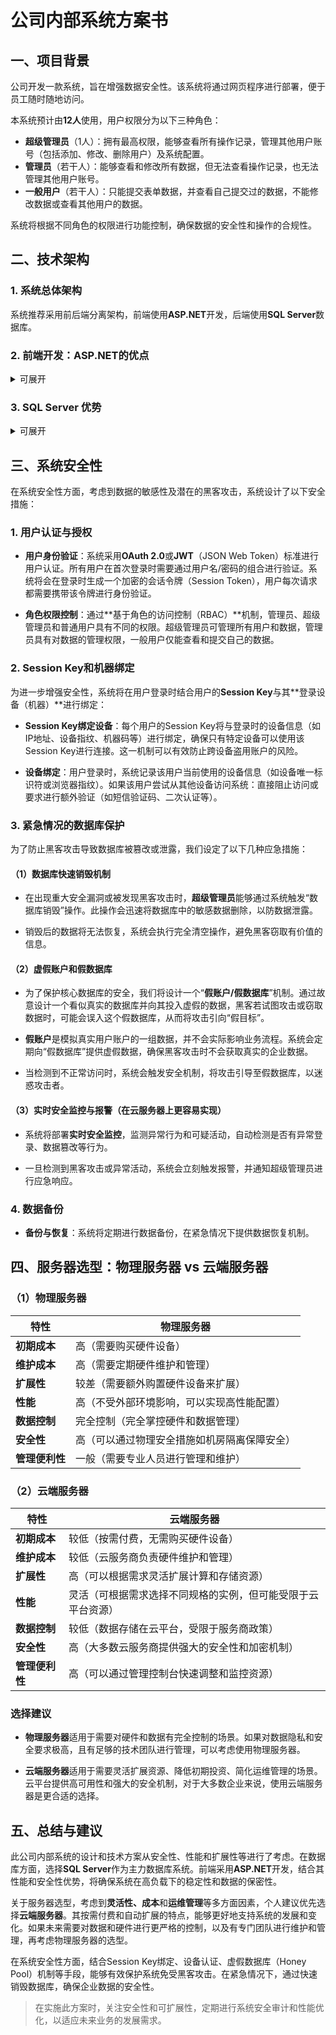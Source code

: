 # 公司内部系统方案书

## 一、项目背景

公司开发一款系统，旨在增强数据安全性。该系统将通过网页程序进行部署，便于员工随时随地访问。

本系统预计由**12人**使用，用户权限分为以下三种角色：
- **超级管理员**（1人）：拥有最高权限，能够查看所有操作记录，管理其他用户账号（包括添加、修改、删除用户）及系统配置。  
- **管理员**（若干人）：能够查看和修改所有数据，但无法查看操作记录，也无法管理其他用户账号。  
- **一般用户**（若干人）：只能提交表单数据，并查看自己提交过的数据，不能修改数据或查看其他用户的数据。

系统将根据不同角色的权限进行功能控制，确保数据的安全性和操作的合规性。

## 二、技术架构

### 1. 系统总体架构

系统推荐采用前后端分离架构，前端使用**ASP.NET**开发，后端使用**SQL Server**数据库。

### 2. 前端开发：ASP.NET的优点
<details><summary>可展开</summary>
  
**ASP.NET**是微软公司推出的Web开发框架，具有以下优点：

| 特性              | 详细说明                                                                                       |
|-------------------|------------------------------------------------------------------------------------------------|
| **高性能**        | ASP.NET Core具有高度优化的性能，支持跨平台开发，能够在Linux、macOS以及Windows上运行，处理速度极快。 |
| **安全性强**      | ASP.NET提供了丰富的安全功能，内建身份验证、授权、抗CSRF、防止SQL注入等安全措施，确保应用的安全性。    |
| **集成Microsoft生态** | 与微软的其它技术如SQL Server、Azure、Active Directory等有良好的集成，能够更方便地与公司已有的技术栈结合。 |
| **开发效率高**    | 提供了丰富的开发工具（如Visual Studio），以及内建的模板、类库和组件，可以快速实现企业级应用开发。     |
| **可扩展性**      | 支持模块化和插件式开发，便于后期扩展，适合复杂的大型系统开发。                                   |
| **强大的支持社区**| 拥有广泛的开发者社区和微软官方的支持，解决方案和教程丰富，能加快开发进程，减少技术难题。            |

使用ASP.NET开发前端能够充分利用其安全性、性能和易于与其他微软技术栈集成的优势，适合企业级管理系统的开发。

</details>

### 3. SQL Server 优势

<details><summary>可展开</summary>
  
在本项目中，选择**SQL Server**作为主要数据库系统，主要基于以下几个优点：

| 特性              | SQL Server                                |
|-------------------|------------------------------------------|
| **性能**          | 高性能，尤其适合处理大量事务和复杂查询   |
| **安全性**        | 内建强大的安全机制，支持数据加密、审计、身份验证和授权管理 |
| **可扩展性**      | 提供高度可扩展的架构，支持横向扩展和大规模数据处理 |
| **高可用性**      | 提供内建的高可用性和灾难恢复机制，如SQL Server Always On |
| **集成性**        | 与Microsoft生态系统（如Windows Server, Active Directory）完美集成 |
| **事务处理**      | 支持ACID事务，强一致性，确保数据操作的可靠性 |
| **易用性**        | 提供丰富的图形化管理工具，如SQL Server Management Studio (SSMS)，易于维护和监控 |

SQL Server对于处理需要高事务性、严格数据一致性的应用场景非常适合。由于公司现有的技术栈可能包括Windows Server和其它微软技术，SQL Server也能带来更好的集成性和系统协同。

</details>

## 三、系统安全性

在系统安全性方面，考虑到数据的敏感性及潜在的黑客攻击，系统设计了以下安全措施：

### 1. 用户认证与授权

- **用户身份验证**：系统采用**OAuth 2.0**或**JWT**（JSON Web Token）标准进行用户认证。所有用户在首次登录时需要通过用户名/密码的组合进行验证。系统将会在登录时生成一个加密的会话令牌（Session Token），用户每次请求都需要携带该令牌进行身份验证。
  
- **角色权限控制**：通过**基于角色的访问控制（RBAC）**机制，管理员、超级管理员和普通用户具有不同的权限。超级管理员可管理所有用户和数据，管理员具有对数据的管理权限，一般用户仅能查看和提交自己的数据。

### 2. Session Key和机器绑定

为进一步增强安全性，系统将在用户登录时结合用户的**Session Key**与其**登录设备（机器）**进行绑定：

- **Session Key绑定设备**：每个用户的Session Key将与登录时的设备信息（如IP地址、设备指纹、机器码等）进行绑定，确保只有特定设备可以使用该Session Key进行连接。这一机制可以有效防止跨设备盗用账户的风险。
  
- **设备绑定**：用户登录时，系统记录该用户当前使用的设备信息（如设备唯一标识符或浏览器指纹）。如果该用户尝试从其他设备访问系统：直接阻止访问或要求进行额外验证（如短信验证码、二次认证等）。

### 3. 紧急情况的数据库保护

为了防止黑客攻击导致数据库被篡改或泄露，我们设定了以下几种应急措施：

#### （1）数据库快速销毁机制

- 在出现重大安全漏洞或被发现黑客攻击时，**超级管理员**能够通过系统触发“数据库销毁”操作。此操作会迅速将数据库中的敏感数据删除，以防数据泄露。
  
- 销毁后的数据将无法恢复，系统会执行完全清空操作，避免黑客窃取有价值的信息。

#### （2）虚假账户和假数据库

- 为了保护核心数据库的安全，我们将设计一个“**假账户/假数据库**”机制。通过故意设计一个看似真实的数据库并向其投入虚假的数据，黑客若试图攻击或窃取数据时，可能会误入这个假数据库，从而将攻击引向“假目标”。
  
- **假账户**是模拟真实用户账户的一组数据，并不会实际影响业务流程。系统会定期向“假数据库”提供虚假数据，确保黑客攻击时不会获取真实的企业数据。

- 当检测到不正常访问时，系统会触发安全机制，将攻击引导至假数据库，以迷惑攻击者。

#### （3）实时安全监控与报警（在云服务器上更容易实现）

- 系统将部署**实时安全监控**，监测异常行为和可疑活动，自动检测是否有异常登录、数据篡改等行为。
  
- 一旦检测到黑客攻击或异常活动，系统会立刻触发报警，并通知超级管理员进行应急响应。

### 4. 数据备份
  
- **备份与恢复**：系统将定期进行数据备份，在紧急情况下提供数据恢复机制。

## 四、服务器选型：物理服务器 vs 云端服务器

### （1）物理服务器

| 特性              | 物理服务器                                        |
|-------------------|--------------------------------------------------|
| **初期成本**      | 高（需要购买硬件设备）                           |
| **维护成本**      | 高（需要定期硬件维护和管理）                     |
| **扩展性**        | 较差（需要额外购置硬件设备来扩展）                 |
| **性能**          | 高（不受外部环境影响，可以实现高性能配置）       |
| **数据控制**      | 完全控制（完全掌控硬件和数据管理）                 |
| **安全性**        | 高（可以通过物理安全措施如机房隔离保障安全）       |
| **管理便利性**    | 一般（需要专业人员进行管理和维护）                 |

### （2）云端服务器

| 特性              | 云端服务器                                        |
|-------------------|--------------------------------------------------|
| **初期成本**      | 较低（按需付费，无需购买硬件设备）                 |
| **维护成本**      | 较低（云服务商负责硬件维护和管理）                 |
| **扩展性**        | 高（可以根据需求灵活扩展计算和存储资源）           |
| **性能**          | 灵活（可根据需求选择不同规格的实例，但可能受限于云平台资源） |
| **数据控制**      | 较低（数据存储在云平台，受限于服务商政策）         |
| **安全性**        | 高（大多数云服务商提供强大的安全性和加密机制）     |
| **管理便利性**    | 高（可以通过管理控制台快速调整和监控资源）         |


### 选择建议

- **物理服务器**适用于需要对硬件和数据有完全控制的场景。如果对数据隐私和安全要求极高，且有足够的技术团队进行管理，可以考虑使用物理服务器。
  
- **云端服务器**适用于需要灵活扩展资源、降低初期投资、简化运维管理的场景。云平台提供高可用性和强大的安全机制，对于大多数企业来说，使用云端服务器是更合适的选择。

## 五、总结与建议

此公司内部系统的设计和技术方案从安全性、性能和扩展性等进行了考虑。在数据库方面，选择**SQL Server**作为主力数据库系统。前端采用**ASP.NET**开发，结合其性能和安全性优势，将确保系统在高负载下的稳定性和数据的保密性。

关于服务器选型，考虑到**灵活性、成本**和**运维管理**等多方面因素，个人建议优先选择**云端服务器**。其按需付费和自动扩展的特点，能够更好地支持系统的发展和变化。如果未来需要对数据和硬件进行更严格的控制，以及有专门团队进行维护和管理，再考虑物理服务器的选型。

在系统安全性方面，结合Session Key绑定、设备认证、虚假数据库（Honey Pool）机制等手段，能够有效保护系统免受黑客攻击。在紧急情况下，通过快速销毁数据库，确保企业数据的安全性。

> 在实施此方案时，关注安全性和可扩展性，定期进行系统安全审计和性能优化，以适应未来业务的发展需求。

